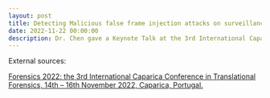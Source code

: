 ```yaml
---
layout: post
title: Detecting Malicious false frame injection attacks on surveillance systems at the edge using electrical network frequency signals
date: 2022-11-22 00:00:00
description: Dr. Chen gave a Keynote Talk at the 3rd International Caparica Conference in Translational Forensics (Forensics 2022), Caparica, Portugal
---
```


External sources:

[Forensics 2022: the 3rd International Caparica Conference in Translational Forensics, 14th – 16th November 2022, Caparica, Portugal.](https://forensics2022.bioscopegroup.org/index.html)
